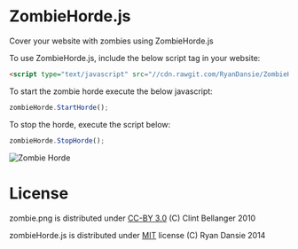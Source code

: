 ZombieHorde.js
==============

Cover your website with zombies using ZombieHorde.js

To use ZombieHorde.js, include the below script tag in your website:

```html
<script type="text/javascript" src="//cdn.rawgit.com/RyanDansie/ZombieHorde.js/master/zombieHorde.js"></script>
```

To start the zombie horde execute the below javascript:
```javascript
zombieHorde.StartHorde();
```

To stop the horde, execute the script below:
```javascript
zombieHorde.StopHorde();
```

![Zombie Horde](https://dl.dropboxusercontent.com/u/141246873/ZombieHorde.png)


License
=======
zombie.png is distributed under [CC-BY 3.0](https://creativecommons.org/licenses/by/3.0/) (C) Clint Bellanger 2010

zombieHorde.js is distributed under [MIT](http://opensource.org/licenses/MIT) license (C) Ryan Dansie 2014

